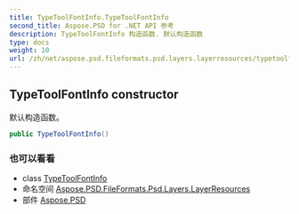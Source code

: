 ```yaml
---
title: TypeToolFontInfo.TypeToolFontInfo
second_title: Aspose.PSD for .NET API 参考
description: TypeToolFontInfo 构造函数. 默认构造函数
type: docs
weight: 10
url: /zh/net/aspose.psd.fileformats.psd.layers.layerresources/typetoolfontinfo/typetoolfontinfo/
---
```

## TypeToolFontInfo constructor

默认构造函数。

```csharp
public TypeToolFontInfo()
```

### 也可以看看

* class [TypeToolFontInfo](../)
* 命名空间 [Aspose.PSD.FileFormats.Psd.Layers.LayerResources](../../typetoolfontinfo/)
* 部件 [Aspose.PSD](../../../)


